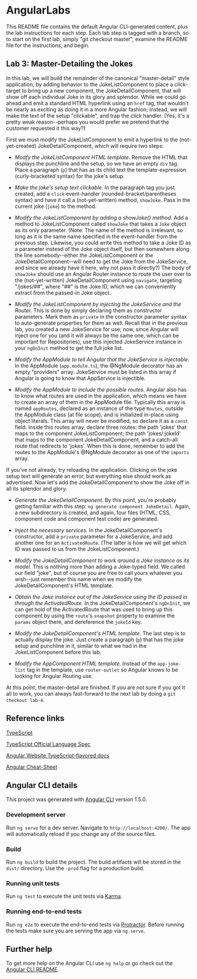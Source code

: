 # AngularLabs

This README file contains the default Angular CLI-generated content, plus the lab instructions for each step. Each lab step is tagged with a branch, so to start on the first lab, simply "git checkout master", examine the README file for the instructions, and begin.

## Lab 3: Master-Detailing the Jokes

In this lab, we will build the remainder of the canonical "master-detail" style application, by adding behavior to the JokeListComponent to place a click-target to bring up a new component, the JokeDetailComponent, that will show off each individual Joke in its glory and splendor. While we could go ahead and emit a standard HTML hyperlink using an `href` tag, that wouldn't be nearly as exciting as doing it in a more Angular fashion; instead, we will make the text of the setup "clickable", and trap the click handler. (Yes, it's a pretty weak reason--perhaps you would prefer we pretend that the customer requested it this way?)

First we must modify the JokeListComponent to emit a hyperlink to the (not-yet-created) JokeDetailComponent, which will require two steps:

* *Modfy the JokeListComponent HTML template.* Remove the HTML that displays the punchline and the setup, so we have an empty `div` tag. Place a paragraph (`p`) that has as its child text the template-expression (curly-bracketed syntax) for the joke's setup.

* *Make the joke's setup text clickable.* In the paragraph tag you just created, add a `click` event-handler (rounded-bracket/parentheses syntax) and have it call a (not-yet-written) method, `showJoke`. Pass in the current joke (`joke`) to the method.

* *Modify the JokeListComponent by adding a showJoke() method.* Add a method to JokeListComponent called `showJoke` that takes a `Joke` object as its only parameter. (Note: The name of the method is irrelevant, so long as it is the same name specified in the event-handler from the previous step. Likewise, you could write this method to take a Joke ID as a parameter instead of the Joke object itself, but then somewhere along the line somebody--either the JokeListComponent or the JokeDetailComponent--will need to get the Joke from the JokeService, and since we already have it here, why not pass it directly?) The body of `showJoke` should use an Angular Router instance to route the user over to the (not-yet-written) JokeDetailComponent using `navigate`, targeting "/jokes/##", where "##" is the Joke ID, which we can conveniently extract from the passed-in Joke object.

* *Modify the JokeListComponent by injecting the JokeService and the Router.* This is done by simply declaring them as constructor parameters. Mark them as `private` in the constructor parameter syntax to auto-generate properties for them as well. Recall that in the previous lab, you created a new JokeService for use; now, since Angular will inject one for you (and it will always be the same one, which can be important for Repositories), use this injected JokeService instance in your `ngOnInit` method to get the full joke list.

* *Modify the AppModule to tell Angular that the JokeService is injectable.* In the AppModule (`app.module.ts`), the @NgModule decorator has an empty "providers" array. JokeService must be listed in this array if Angular is going to know that AppService is injectible.

* *Modify the AppModule to include the possible routes.* Angular also has to know what routes are used in the application, which means we have to create an array of them in the AppModule file. Typically this array is named `appRoutes`, declared as an instance of the type `Routes`, outside the AppModule class (at file scope), and is initialized in-place using object literals. This array will never be modified, so declare it as a `const` field. Inside this routes array, declare three routes: the path 'jokes' that maps to the component JokeListComponent; the path 'jokes/:jokeId' that maps to the component JokeDetailComponent, and a catch-all route that redirects to 'jokes'. When this is done, remember to add the routes to the AppModule's @NgModule decorator as one of the `imports` array.

If you've not already, try reloading the application. Clicking on the joke setup text will generate an error, but everything else should work as advertised. Now let's add the JokeDetailComponent to show the Joke off in all its splendor and glory.

* *Generate the JokeDetailComponent.* By this point, you're probably getting familiar with this step: `ng generate component JokeDetail`. Again, a new subdirectory is created, and again, four files (HTML, CSS, component code and component test code) are generated.

* *Inject the necessary services.* In the JokeDetailComponent's constructor, add a `private` parameter for a JokeService, and add another one for an `ActivatedRoute`. (The latter is how we will get which ID was passed to us from the JokeListComponent.)

* *Modify the JokeDetailComponent to work around a Joke instance as its model.* This is nothing more than adding a Joke-typed field. We called our field "joke", but of course you are free to call yours whatever you wish--just remember this name when we modify the JokeDetailComponent's HTML template.

* *Obtain the Joke instance out of the JokeService using the ID passed in through the ActivatedRoute.* In the JokeDetailComponent's `ngOnInit`, we can get hold of the ActivatedRoute that was used to bring up this component by using the `route`'s `snapshot` property to examine the `params` object there, and dereference the `jokeId` key.

* *Modify the JokeDetailComponent's HTML template.* The last step is to actually display the joke. Just create a paragraph (`p`) that has the joke setup and punchline in it, similar to what we had in the JokeListComponent before this lab.

* *Modify the AppComponent HTML template.* Instead of the `app-joke-list` tag in the template, use `router-outlet` so Angular knows to be looking for Angular Routing use.

At this point, the master-detail are finished. If you are not sure if you got it all to work, you can always fast-forward to the next lab by doing a `git checkout lab-4`.

## Reference links

[TypeScript](https://github.com/Microsoft/TypeScript)

[TypeScript Official Language Spec](https://github.com/Microsoft/TypeScript/tree/2.1/doc)

[Angular Website TypeScript-flavored docs](https://angular.io/docs/ts/latest/)

[Angular Cheat-Sheet](https://angular.io/docs/ts/latest/guide/cheatsheet.html)

## Angular CLI details

This project was generated with [Angular CLI](https://github.com/angular/angular-cli) version 1.5.0.

### Development server
Run `ng serve` for a dev server. Navigate to `http://localhost:4200/`. The app will automatically reload if you change any of the source files.

### Build

Run `ng build` to build the project. The build artifacts will be stored in the `dist/` directory. Use the `-prod` flag for a production build.

### Running unit tests

Run `ng test` to execute the unit tests via [Karma](https://karma-runner.github.io).

### Running end-to-end tests

Run `ng e2e` to execute the end-to-end tests via [Protractor](http://www.protractortest.org/).
Before running the tests make sure you are serving the app via `ng serve`.

## Further help

To get more help on the Angular CLI use `ng help` or go check out the [Angular CLI README](https://github.com/angular/angular-cli/blob/master/README.md).


